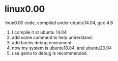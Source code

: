 # linux0.00
linux0.00 code, compiled under ubuntu14.04, gcc 4.8

1. I compile it at ubuntu 14.04
2. add some comment to help understand.
3. add bochs debug enviroment
4. now my system is ubuntu18.04, and ubuntu20.04
5. use qemu to debug is recommended.
